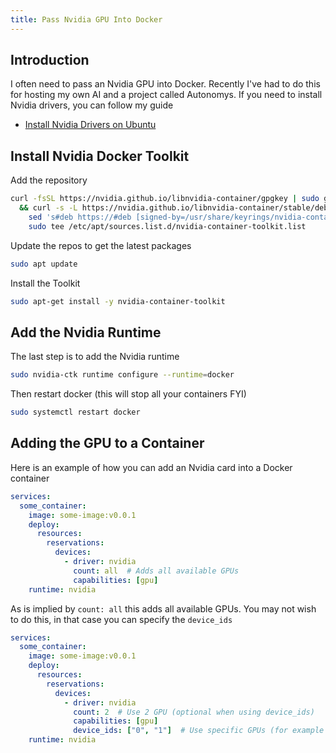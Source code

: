 ```yaml
---
title: Pass Nvidia GPU Into Docker
---
```


## Introduction
I often need to pass an Nvidia GPU into Docker. Recently I've had to do this for hosting my own AI and a project called Autonomys. If you need to install Nvidia drivers, you can follow my guide 
* [Install Nvidia Drivers on Ubuntu](https://hakehardware.github.io/docs/guides/linux/install-nvidia-drivers-ubuntu)

## Install Nvidia Docker Toolkit
Add the repository
```bash
curl -fsSL https://nvidia.github.io/libnvidia-container/gpgkey | sudo gpg --dearmor -o /usr/share/keyrings/nvidia-container-toolkit-keyring.gpg \
  && curl -s -L https://nvidia.github.io/libnvidia-container/stable/deb/nvidia-container-toolkit.list | \
    sed 's#deb https://#deb [signed-by=/usr/share/keyrings/nvidia-container-toolkit-keyring.gpg] https://#g' | \
    sudo tee /etc/apt/sources.list.d/nvidia-container-toolkit.list
```

Update the repos to get the latest packages
```bash
sudo apt update
```

Install the Toolkit
```bash
sudo apt-get install -y nvidia-container-toolkit
```

## Add the Nvidia Runtime
The last step is to add the Nvidia runtime
```bash
sudo nvidia-ctk runtime configure --runtime=docker
```

Then restart docker (this will stop all your containers FYI)
```bash
sudo systemctl restart docker
```

## Adding the GPU to a Container
Here is an example of how you can add an Nvidia card into a Docker container

```yaml
services:
  some_container:
    image: some-image:v0.0.1    
    deploy:
      resources:
        reservations:
          devices:
            - driver: nvidia
              count: all  # Adds all available GPUs
              capabilities: [gpu]
    runtime: nvidia

```
As is implied by `count: all` this adds all available GPUs. You may not wish to do this, in that case you can specify the `device_ids`

```yaml
services:
  some_container:
    image: some-image:v0.0.1    
    deploy:
      resources:
        reservations:
          devices:
            - driver: nvidia
              count: 2  # Use 2 GPU (optional when using device_ids)
              capabilities: [gpu]
              device_ids: ["0", "1"]  # Use specific GPUs (for example GPU 0 and GPU 1)
    runtime: nvidia
```